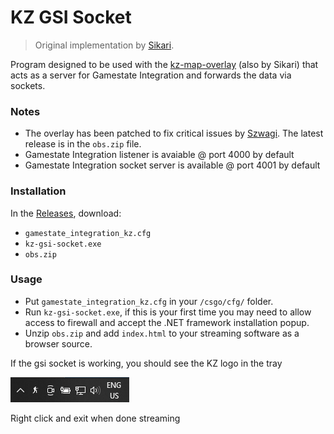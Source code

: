 # KZ GSI Socket

> Original implementation by [Sikari](https://bitbucket.org/Sikarii/gsisocket/src/master/).

Program designed to be used with the [kz-map-overlay](https://bitbucket.org/Sikarii/kz-map-overlay/src/master/) (also by Sikari) that acts as a server for Gamestate Integration and forwards the data via sockets.

### Notes
- The overlay has been patched to fix critical issues by [Szwagi](https://github.com/Szwagi/kz-map-overlay). The latest release is in the `obs.zip` file.
- Gamestate Integration listener is avaiable @ port 4000 by default
- Gamestate Integration socket server is available @ port 4001 by default

### Installation

In the [Releases](https://github.com/samayala22/kz-gsi-socket/releases), download:
- `gamestate_integration_kz.cfg`
- `kz-gsi-socket.exe`
- `obs.zip`

### Usage
- Put `gamestate_integration_kz.cfg` in your `/csgo/cfg/` folder.
- Run `kz-gsi-socket.exe`, if this is your first time you may need to allow access to firewall and accept the .NET framework installation popup.
- Unzip `obs.zip` and add `index.html` to your streaming software as a browser source.

If the gsi socket is working, you should see the KZ logo in the tray

![tray](images/tray_bar.png)

Right click and exit when done streaming
